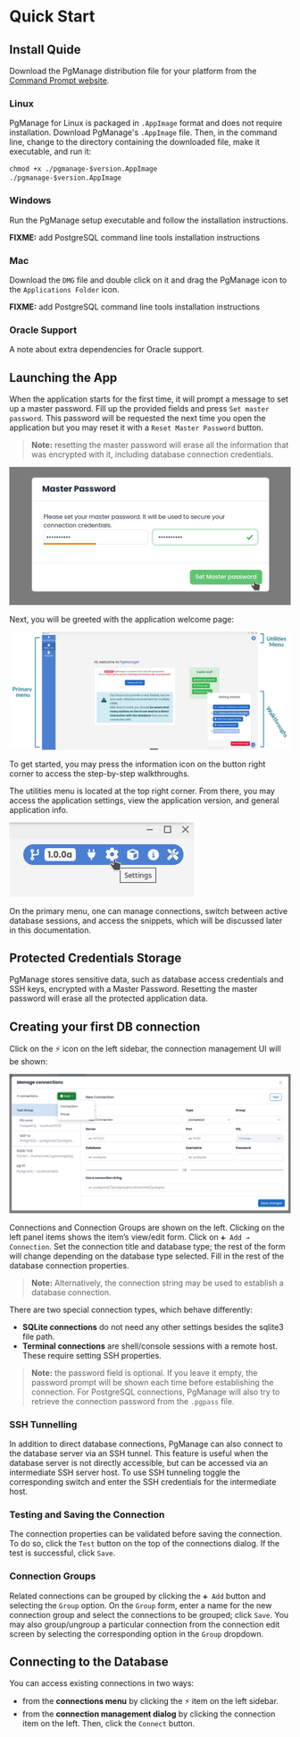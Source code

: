 # Quick Start

## Install Quide

Download the PgManage distribution file for your platform from the [Command Prompt website](https://www.commandprompt.com/products/pgmanage/).

### Linux

PgManage for Linux is packaged in `.AppImage` format and does not require installation. Download PgManage's `.AppImage` file. Then, in the command line, change to the directory containing the downloaded file, make it executable, and run it:

```
chmod +x ./pgmanage-$version.AppImage
./pgmanage-$version.AppImage
```

### Windows

Run the PgManage setup executable and follow the installation instructions.

**FIXME:** add PostgreSQL command line tools installation instructions

### Mac

Download the `DMG` file and double click on it and drag the PgManage icon to the `Applications Folder` icon.

**FIXME:** add PostgreSQL command line tools installation instructions

### Oracle Support

A note about extra dependencies for Oracle support.

## Launching the App

When the application starts for the first time, it will prompt a message to set up a master password. Fill up the provided fields and press `Set master password`.
This password will be requested the next time you open the application but you may reset it with a `Reset Master Password` button. 

>**Note:** resetting the master password will erase all the information that was encrypted with it, including database connection credentials.

![Setting up the master password](./images/master_pass.png)

Next, you will be greeted with the application welcome page:

![Welcome page with labels for the primary menu, utilities menu, and walkthroughs](./images/main_pg.png)

To get started, you may press the information icon on the button right corner to access the step-by-step walkthroughs.

The utilities menu is located at the top right corner. From there, you may access the application settings, view the application version, and general application info.

![Picture of the utilities menu](./images/utilities.png)

On the primary menu, one can manage connections, switch between active database sessions, and access the snippets, which will be discussed later in this documentation.

## Protected Credentials Storage

PgManage stores sensitive data, such as database access credentials and SSH keys, encrypted with a Master Password. Resetting the master password will erase all the protected application data.

## Creating your first DB connection

Click on the ⚡ icon on the left sidebar, the connection management UI will be shown:
  
![Connection Management](./images/connection_mgr.png)  

Connections and Connection Groups are shown on the left. Clicking on the left panel items shows the item’s view/edit form. Click on `➕ Add → Connection`. Set the connection title and database type; the rest of the form will change depending on the database type selected. Fill in the rest of the database connection properties.

> **Note:** Alternatively, the connection string may be used to establish a database connection.

There are two special connection types, which behave differently:

- **SQLite connections** do not need any other settings besides the sqlite3 file path.
- **Terminal connections** are shell/console sessions with a remote host. These require setting SSH properties.

> **Note:** the password field is optional. If you leave it empty, the password prompt will be shown each time before establishing the connection. For PostgreSQL connections, PgManage will also try to retrieve the connection password from the `.pgpass` file.

### SSH Tunnelling

In addition to direct database connections, PgManage can also connect to the database server via an SSH tunnel. This feature is useful when the database server is not directly accessible, but can be accessed via an intermediate SSH server host. To use SSH tunneling toggle the corresponding switch and enter the SSH credentials for the intermediate host.

### Testing and Saving the Connection

The connection properties can be validated before saving the connection. To do so, click the `Test` button on the top of the connections dialog. If the test is successful, click `Save`.

### Connection Groups

Related connections can be grouped by clicking the `➕ Add` button and selecting the `Group` option. On the `Group` form, enter a name for the new connection group and select the connections to be grouped; click `Save`. You may also group/ungroup a particular connection from the connection edit screen by selecting the corresponding option in the `Group` dropdown.

## Connecting to the Database

You can access existing connections in two ways:

- from the **connections menu** by clicking the ⚡ item on the left sidebar.
- from the **connection management dialog** by clicking the connection item on the left. Then, click the `Connect` button.
